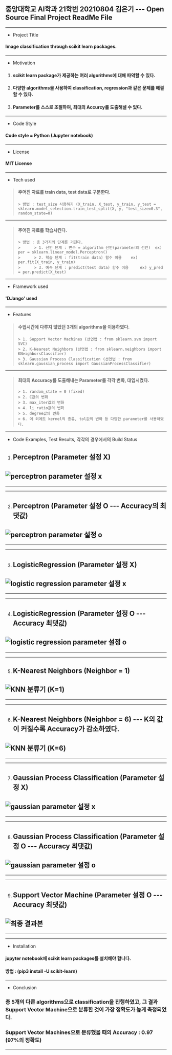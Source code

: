 ## 중앙대학교 AI학과 21학번 20210804 김은기 --- Open Source Final Project ReadMe File
-------
* Project Title
#### Image classification through scikit learn packages.
-------
* Motivation
1. #### scikit learn package가 제공하는 여러 algorithms에 대해 파악할 수 있다.
2. #### 다양한 algorithms을 사용하여 classification, regression과 같은 문제를 해결할 수 있다.
3. #### Parameter를 스스로 조절하여, 최대의 Accurcy를 도출해낼 수 있다.
--------
* Code Style
#### Code style = Python (Jupyter notebook)
--------
* License
#### MIT License
--------
* Tech used
> #### 주어진 자료를 train data, test data로 구분한다.
>     > 방법 : test_size 사용하기 (X_train, X_test, y_train, y_test = sklearn.model_selection.train_test_split(X, y, "test_size=0.3", random_state=0)
--------
> #### 주어진 자료를 학습시킨다.
>     > 방법 : 총 3가지의 단계를 거친다.
>     >      > 1. 선언 단계 : 변수 = algorithm 선언(parameter의 선언)  ex) per = sklearn.linear_model.Perceptron()
>     >      > 2. 학습 단계 : fit(train data) 함수 이용    ex)  per.fit(X_train, y_train)
>     >      > 3. 예측 단계 : predict(test data) 함수 이용     ex) y_pred = per.predict(X_test)
--------
* Framework used
#### 'DJango' used
--------
* Features
> #### 수업시간에 다루지 않았던 3개의 algorithms을 이용하였다.
>     > 1. Support Vector Machines (선언법 : from sklearn.svm import SVC)
>     > 2. K-Nearest Neighbors (선언법 : from sklearn.neighbors import KNeighborsClassifier)
>     > 3. Gaussian Process Classification (선언법 : from sklearn.gaussian_process import GaussianProcessClassifier)
--------
> #### 최대의 Accuracy를 도출해내는 Parameter를 각각 변화, 대입시켰다.
>     > 1. random_state = 0 (fixed)
>     > 2. C값의 변화
>     > 3. max_iter값의 변화
>     > 4. li_ratio값의 변화
>     > 5. degree값의 변화
>     > 6. 이 외에도 kernel의 종류, tol값의 변화 등 다양한 parameter를 사용하였다.
--------
* Code Examples, Test Results, 각각의 경우에서의 Build Status
1. ## Perceptron (Parameter 설정 X)
![perceptron parameter 설정 x](https://user-images.githubusercontent.com/92518995/146891023-316ca279-d9af-49a2-bad5-bb9619eaf446.PNG)
--------
--------
--------
2. ## Perceptron (Parameter 설정 O --- Accuracy의 최댓값)
![perceptron parameter 설정 o](https://user-images.githubusercontent.com/92518995/146891360-2545febc-fe16-47fb-97b4-131af0893efe.PNG)
--------
--------
--------
3. ## LogisticRegression (Parameter 설정 X)
![logistic regression parameter 설정 x](https://user-images.githubusercontent.com/92518995/146891746-ca87cd23-ac59-4cac-aa70-021853010be4.PNG)
--------
--------
--------
4. ## LogisticRegression (Parameter 설정 O --- Accuracy 최댓값)
![logistic regression parameter 설정 o](https://user-images.githubusercontent.com/92518995/146891787-afb232c3-4fb4-41d5-a53c-6877728da535.PNG)
--------
--------
--------
5. ## K-Nearest Neighbors (Neighbor = 1)
![KNN 분류기 (K=1)](https://user-images.githubusercontent.com/92518995/146892001-43f8c65d-c9c0-4ee7-aef4-8b580090e560.PNG)
--------
--------
--------
6. ## K-Nearest Neighbors (Neighbor = 6) --- K의 값이 커질수록 Accuracy가 감소하였다.
![KNN 분류기 (K=6)](https://user-images.githubusercontent.com/92518995/146892605-044efb5f-ec75-49fd-a996-bafd71c6703c.PNG)
--------
--------
--------
7. ## Gaussian Process Classification (Parameter 설정 X)
![gaussian parameter 설정 x](https://user-images.githubusercontent.com/92518995/146892977-6e78d606-016f-4e3e-94dc-ce1ba2bda368.PNG)
--------
--------
--------
8. ## Gaussian Process Classification (Parameter 설정 O --- Accuracy 최댓값)
![gaussian parameter 설정 o](https://user-images.githubusercontent.com/92518995/146893017-7979c3f5-64b5-4509-9afe-cb532e49f4a9.PNG)
--------
--------
--------
9. ## Support Vector Machine (Parameter 설정 O --- Accuracy 최댓값)
![최종 결과본](https://user-images.githubusercontent.com/92518995/146893282-a7c38c4c-14e9-4772-aafd-7d6e979b5de8.PNG)
--------
--------
--------
* Installation
#### jupyter notebook에 scikit learn packages를 설치해야 합니다.
#### 방법 : (pip3 install -U scikit-learn)
--------
* Conclusion
### 총 5개의 다른 algorithms으로 classification을 진행하였고, 그 결과 Support Vector Machine으로 분류한 것이 가장 정확도가 높게 측정되었다.
### Support Vector Machines으로 분류했을 때의 Accuracy : 0.97 (97%의 정확도)
---------

